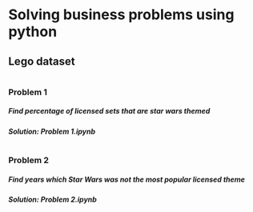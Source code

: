 # Solving business problems using python
## Lego dataset
#
### Problem 1
##### Find percentage of licensed sets that are star wars themed
##### Solution: Problem 1.ipynb
#
#
### Problem 2
##### Find years which Star Wars was not the most popular licensed theme
##### Solution: Problem 2.ipynb
